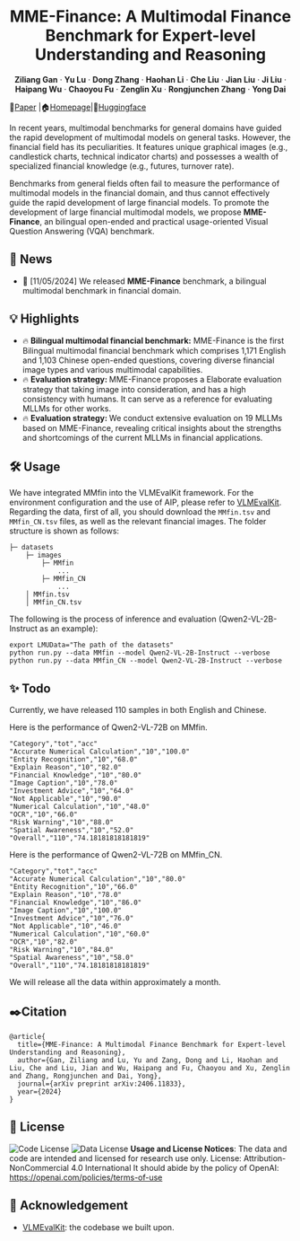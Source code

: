 <p align="center">
  <h1 align="center">MME-Finance: A Multimodal Finance Benchmark for Expert-level Understanding and Reasoning</h1>
    <p align="center">
    <strong>Ziliang Gan</strong>
    ·
    <strong>Yu Lu</strong>
    ·
    <strong>Dong Zhang</strong>
    ·
    <strong>Haohan Li</strong>
    ·
    <strong>Che Liu</strong>
    ·
    <strong>Jian Liu</strong>
    ·
    <strong>Ji Liu</strong>
    ·
     <strong>Haipang Wu</strong>
      ·
     <strong>Chaoyou Fu</strong>
    ·
     <strong>Zenglin Xu</strong>
    ·
     <strong>Rongjunchen Zhang</strong>
     ·
     <strong>Yong Dai</strong>
  </p>
  📖<a href="">Paper</a> |🏠<a href="https://hithink-ai.github.io/MME-Finance/">Homepage</a></h3>|🤗<a href="https://huggingface.co/datasets/hithink-ai/MME-Finance">Huggingface</a></h3>
<div align="center"></div>
<p align="center">
  <p>
In recent years, multimodal benchmarks for general domains have guided the rapid development of multimodal models on general tasks. However, the financial field has its peculiarities. It features unique graphical images (e.g., candlestick charts, technical indicator charts) and possesses a wealth of specialized financial knowledge (e.g., futures, turnover rate).
    
Benchmarks from general fields often fail to measure the performance of multimodal models in the financial domain, and thus cannot effectively guide the rapid development of large financial models. To promote the development of large financial multimodal models, we propose <strong>MME-Finance</strong>, an bilingual open-ended and practical usage-oriented Visual Question Answering (VQA) benchmark. 

## 📢 News
- 🚀 [11/05/2024] We released <strong>MME-Finance</strong> benchmark, a bilingual multimodal benchmark in financial domain.

## 💡 Highlights
- 🔥 <strong>Bilingual multimodal financial benchmark:</strong> MME-Finance is the first Bilingual multimodal financial benchmark which comprises 1,171 English and 1,103 Chinese open-ended questions, covering diverse financial image types and various multimodal capabilities. 
- 🔥 <strong>Evaluation strategy: </strong> MME-Finance proposes a Elaborate evaluation strategy that taking image into consideration, and has a high consistency with humans. It can serve as a reference for evaluating MLLMs for other works.
- 🔥 <strong>Evaluation strategy: </strong>We conduct extensive evaluation on 19 MLLMs based on MME-Finance, revealing critical insights about the strengths and shortcomings of the current MLLMs in financial applications.
<!-- ## 💎 MME-Finance Benchmark
Although many LVLMs now claim to handle tens of thousands, hundreds of thousands, or even millions of tokens in length, their actual performance significantly declines in real-world applications as the number of images or the length of the context increases. Both the dialogue quality and image recognition capabilities of LVLMs deteriorate notably under these conditions.

To evaluate the multi-image multi-turn dialogue capabilities of existing models, we have developed the MMDU Benchmark. Our benchmark comprises **110 high-quality multi-image multi-turn dialogues with more than 1600 questions**, each accompanied by detailed long-form answers. Previous benchmarks typically involved only single images or a small number of images, with fewer rounds of questions and short-form answers. However, MMDU significantly increases the number of images, the number of question-and-answer rounds, and the in-context length of the Q&A. The questions in MMUD **involve 2 to 20 images**, with **an average image&text token length of 8.2k tokens**, and **a maximum image&text length reaching 18K tokens**, presenting significant challenges to existing multimodal large models. 

<a href="">
  <img src="asset/statistic.png" alt="Logo">
</a> -->

<!-- ## 🎆 MME-Finance Instruct Tuning Dataset
In the MME-Finance, 
<a href="">
  <img src="asset/construction.png" alt="Logo">
</a> -->


## 🛠️ Usage

<!-- ### Judgement -->
We have integrated MMfin into the VLMEvalKit framework. For the environment configuration and the use of AIP, please refer to [VLMEvalKit](https://github.com/open-compass/VLMEvalKit).
Regarding the data, first of all, you should download the `MMfin.tsv` and `MMfin_CN.tsv` files, as well as the relevant financial images. The folder structure is shown as follows:
```
├─ datasets
    ├─ images
        ├─ MMfin
            ...
        ├─ MMfin_CN
            ...
    │ MMfin.tsv
    │ MMfin_CN.tsv
```
The following is the process of inference and evaluation (Qwen2-VL-2B-Instruct as an example):
```
export LMUData="The path of the datasets"
python run.py --data MMfin --model Qwen2-VL-2B-Instruct --verbose
python run.py --data MMfin_CN --model Qwen2-VL-2B-Instruct --verbose
```


## ✨ Todo
Currently, we have released 110 samples in both English and Chinese.

Here is the performance of Qwen2-VL-72B on MMfin.
```
"Category","tot","acc"
"Accurate Numerical Calculation","10","100.0"
"Entity Recognition","10","68.0"
"Explain Reason","10","82.0"
"Financial Knowledge","10","80.0"
"Image Caption","10","78.0"
"Investment Advice","10","64.0"
"Not Applicable","10","90.0"
"Numerical Calculation","10","48.0"
"OCR","10","66.0"
"Risk Warning","10","88.0"
"Spatial Awareness","10","52.0"
"Overall","110","74.18181818181819"
```

Here is the performance of Qwen2-VL-72B on MMfin_CN.
```
"Category","tot","acc"
"Accurate Numerical Calculation","10","80.0"
"Entity Recognition","10","66.0"
"Explain Reason","10","78.0"
"Financial Knowledge","10","86.0"
"Image Caption","10","100.0"
"Investment Advice","10","76.0"
"Not Applicable","10","46.0"
"Numerical Calculation","10","60.0"
"OCR","10","82.0"
"Risk Warning","10","84.0"
"Spatial Awareness","10","58.0"
"Overall","110","74.18181818181819"
```
We will release all the data within approximately a month.

## ✒️Citation
```
@article{
  title={MME-Finance: A Multimodal Finance Benchmark for Expert-level Understanding and Reasoning},
  author={Gan, Ziliang and Lu, Yu and Zang, Dong and Li, Haohan and Liu, Che and Liu, Jian and Wu, Haipang and Fu, Chaoyou and Xu, Zenglin and Zhang, Rongjunchen and Dai, Yong},
  journal={arXiv preprint arXiv:2406.11833},
  year={2024}
}
```

## 📄 License
![Code License](https://img.shields.io/badge/Code%20License-Apache_2.0-green.svg) ![Data License](https://img.shields.io/badge/Data%20License-CC%20By%20NC%204.0-red.svg) **Usage and License Notices**: The data and code are intended and licensed for research use only.
License: Attribution-NonCommercial 4.0 International It should abide by the policy of OpenAI: https://openai.com/policies/terms-of-use

## 💖 Acknowledgement
* <a href="https://github.com/open-compass/VLMEvalKit"><u>VLMEvalKit</u></a>: the codebase we built upon. 
